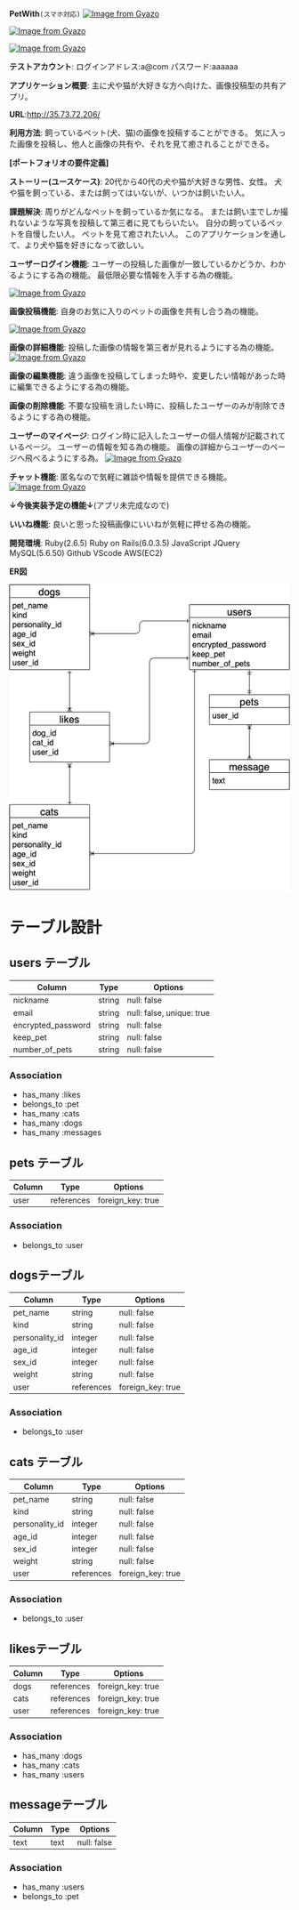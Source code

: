 **PetWith**`(スマホ対応)`
    [![Image from Gyazo](https://i.gyazo.com/9d9547497072ef23d421f81e6bcce7a4.jpg)](https://gyazo.com/9d9547497072ef23d421f81e6bcce7a4)

[![Image from Gyazo](https://i.gyazo.com/5c0960ab4facffa634fb4ed59184c321.png)](https://gyazo.com/5c0960ab4facffa634fb4ed59184c321)  
  
  [![Image from Gyazo](https://i.gyazo.com/dc7541532fab61eefb57fc2c04600755.png)](https://gyazo.com/dc7541532fab61eefb57fc2c04600755)  

**テストアカウント**: ログインアドレス:a@com  パスワード:aaaaaa
  
    

**アプリケーション概要**: 主に犬や猫が大好きな方へ向けた、画像投稿型の共有アプリ。
  
    

**URL**:http://35.73.72.206/
  
    

**利用方法**: 飼っているペット(犬、猫)の画像を投稿することができる。
            気に入った画像を投稿し、他人と画像の共有や、それを見て癒されることができる。
              
                

**[ポートフォリオの要件定義]**

**ストーリー(ユースケース)**:
20代から40代の犬や猫が大好きな男性、女性。
犬や猫を飼っている、または飼ってはいないが、いつかは飼いたい人。
  
    

**課題解決**:
周りがどんなペットを飼っているか気になる。
または飼い主でしか撮れないような写真を投稿して第三者に見てもらいたい。
自分の飼っているペットを自慢したい人。
ペットを見て癒されたい人。
このアプリケーションを通して、より犬や猫を好きになって欲しい。
    

**ユーザーログイン機能**:
ユーザーの投稿した画像が一致しているかどうか、わかるようにする為の機能。
最低限必要な情報を入手する為の機能。  
  
  [![Image from Gyazo](https://i.gyazo.com/05ce85491194a061efd7caaaa68978d9.jpg)](https://gyazo.com/05ce85491194a061efd7caaaa68978d9)

**画像投稿機能**:
自身のお気に入りのペットの画像を共有し合う為の機能。  
  
  [![Image from Gyazo](https://i.gyazo.com/8452b93a0f321d0fa6ff0ca1b9d1f8a9.jpg)](https://gyazo.com/8452b93a0f321d0fa6ff0ca1b9d1f8a9)
    
    
**画像の詳細機能**:
投稿した画像の情報を第三者が見れるようにする為の機能。
  [![Image from Gyazo](https://i.gyazo.com/a7e2c0c4e47314e2e797325cebf71c5d.jpg)](https://gyazo.com/a7e2c0c4e47314e2e797325cebf71c5d)
    

**画像の編集機能**:
違う画像を投稿してしまった時や、変更したい情報があった時に編集できるようにする為の機能。
  
    

**画像の削除機能**:
不要な投稿を消したい時に、投稿したユーザーのみが削除できるようにする為の機能。
  
    

**ユーザーのマイページ**:
ログイン時に記入したユーザーの個人情報が記載されているページ。
ユーザーの情報を知る為の機能。
画像の詳細からユーザーのページへ飛べるようにする為。
  [![Image from Gyazo](https://i.gyazo.com/99c4495a21dd4804ebbf3cbf99c5dad9.png)](https://gyazo.com/99c4495a21dd4804ebbf3cbf99c5dad9)
    

**チャット機能**:
匿名なので気軽に雑談や情報を提供できる機能。
  [![Image from Gyazo](https://i.gyazo.com/469f1e58bbd8a52e613a0b5ee36d4630.png)](https://gyazo.com/469f1e58bbd8a52e613a0b5ee36d4630)
    

**↓今後実装予定の機能↓**(アプリ未完成なので)
  

**いいね機能**:
良いと思った投稿画像にいいねが気軽に押せる為の機能。
  
    

**開発環境**:
Ruby(2.6.5)
Ruby on Rails(6.0.3.5)
JavaScript
JQuery
MySQL(5.6.50)
Github
VScode
AWS(EC2)
  
    

**ER図**  
  
  
![ER図](test.png)
　　
  
    

# テーブル設計


## users テーブル

| Column             | Type       | Options                  |
| ------             | ------     | --------                 |
| nickname           | string     | null: false              |
| email              | string     | null: false, unique: true|
| encrypted_password | string     | null: false              |
| keep_pet           | string     | null: false              |
| number_of_pets     | string     | null: false              |


### Association

- has_many   :likes
- belongs_to :pet
- has_many   :cats
- has_many   :dogs
- has_many   :messages


## pets テーブル

| Column              | Type       | Options          |
| ------              | ------     | --------         |
| user                | references | foreign_key: true|


### Association

- belongs_to :user


##  dogsテーブル

| Column              | Type       | Options           |
| ------              | ---------- | --------          |
| pet_name            | string     | null: false       |
| kind                | string     | null: false       |
| personality_id      | integer    | null: false       |
| age_id              | integer    | null: false       |
| sex_id              | integer    | null: false       |
| weight              | string     | null: false       |
| user                | references | foreign_key: true |


### Association

- belongs_to :user


## cats テーブル

| Column              | Type       | Options           |
| ------              | ---------- | --------          |
| pet_name            | string     | null: false       |
| kind                | string     | null: false       |
| personality_id      | integer    | null: false       |
| age_id              | integer    | null: false       |
| sex_id              | integer    | null: false       |
| weight              | string     | null: false       |
| user                | references | foreign_key: true |



### Association

- belongs_to :user


##  likesテーブル

| Column          | Type       | Options           |
| ------          | ---------- | --------          |
| dogs            | references | foreign_key: true |
| cats            | references | foreign_key: true |
| user            | references | foreign_key: true |


### Association

- has_many :dogs
- has_many :cats
- has_many :users


##  messageテーブル

| Column       | Type       | Options           |
| ------       | ---------- | --------          |
| text         | text       | null: false       |


### Association

- has_many   :users
- belongs_to :pet